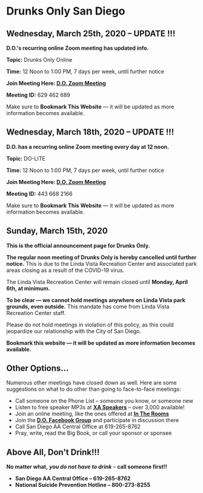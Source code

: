 # Drunks Only San Diego

## Wednesday, March 25th, 2020 – UPDATE !!!

__D.O.'s recurring online Zoom meeting has updated info.__  

__Topic:__ Drunks Only Online

__Time:__ 12 Noon to 1:00 PM, 7 days per week, until further notice

__Join Meeting Here:  [D.O. Zoom Meeting](https://zoom.us/j/629462689)__

__Meeting ID:__ 629 462 689

Make sure to __Bookmark This Website__ — it will be updated as more information becomes available.

## Wednesday, March 18th, 2020 – UPDATE !!!

__D.O. has a recurring online Zoom meeting every day at 12 noon.__  

__Topic:__ DO-LITE

__Time:__ 12 Noon to 1:00 PM, 7 days per week, until further notice

__Join Meeting Here:  [D.O. Zoom Meeting](https://zoom.us/j/4436682166)__

__Meeting ID:__ 443 668 2166

Make sure to __Bookmark This Website__ — it will be updated as more information becomes available.

## Sunday, March 15th, 2020

__This is the official announcement page for Drunks Only.__

__The regular noon meeting of Drunks Only is hereby cancelled until further notice.__  This is due to the Linda Vista Recreation Center and associated park areas closing as a result of the COVID-19 virus.  

The Linda Vista Recreation Center will remain closed until __Monday, April 6th, at minimum.__  

__To be clear — we cannot hold meetings anywhere on Linda Vista park grounds, even outside.__  This mandate has come from Linda Vista Recreation Center staff.  

Please do not hold meetings in violation of this policy, as this could jeopardize our relationship with the City of San Diego.

__Bookmark this website — it will be updated as more information becomes available.__

## Other Options...

Numerous other meetings have closed down as well.  Here are some suggestions on what to do other than going to face-to-face meetings:

- Call someone on the Phone List – someone you know, or someone new
- Listen to free speaker MP3s at __[XA Speakers](https://xa-speakers.org/pafiledb.php)__ – over 3,000 available!
- Join an online meeting, like the ones offered at __[In The Rooms](https://www.InTheRooms.com)__
- Join the __[D.O. Facebook Group](https://www.facebook.com/groups/drunksonly/)__ and participate in discussion there
- Call San Diego AA Central Office at 619-265-8762
- Pray, write, read the Big Book, or call your sponsor or sponsee

## Above All, Don't Drink!!!

__No matter what,__ **_you do not have to drink_** – __call someone first!!__
- __San Diego AA Central Office – 619-265-8762__
- __National Suicide Prevention Hotline – 800-273-8255__

